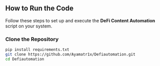 ## How to Run the Code

Follow these steps to set up and execute the **DeFi Content Automation** script on your system.

### Clone the Repository
```bash
pip install requirements.txt
git clone https://github.com/Ayamatr1x/Defiautomation.git
cd Defiautomation
